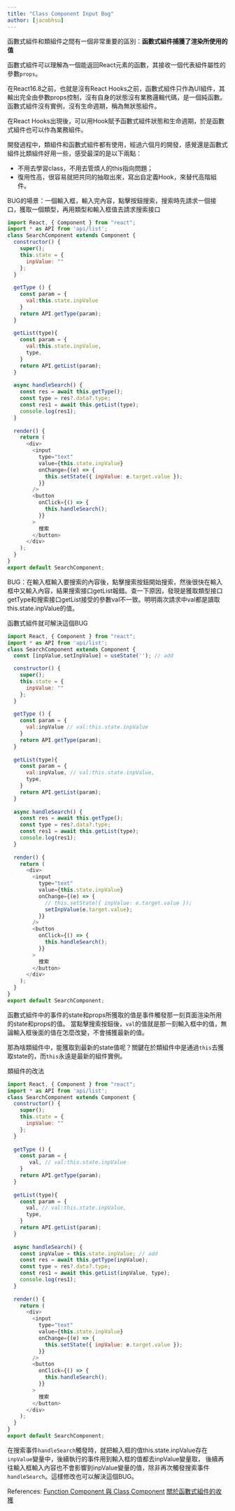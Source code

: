```yaml
---
title: "Class Component Input Bug"
author: [jacobhsu]
---
```


函數式組件和類組件之間有一個非常重要的區別：**函數式組件捕獲了渲染所使用的值**

函數式組件可以理解為一個能返回React元素的函數，其接收一個代表組件屬性的參數`props`。

在React16.8之前，也就是沒有React Hooks之前，函數式組件只作為UI組件，其輸出完全由參數props控制，沒有自身的狀態沒有業務邏輯代碼，是一個純函數。函數式組件沒有實例，沒有生命週期，稱為無狀態組件。

在React Hooks出現後，可以用Hook賦予函數式組件狀態和生命週期，於是函數式組件也可以作為業務組件。

開發過程中，類組件和函數式組件都有使用，經過六個月的開發，感覺還是函數式組件比類組件好用一些，感受最深的是以下兩點：

* 不用去學習class，不用去管煩人的this指向問題；
* 復用性高，很容易就把共同的抽取出來，寫出自定義Hook，來替代高階組件。

BUG的場景：一個輸入框，輸入完內容，點擊按鈕搜索，搜索時先請求一個接口，獲取一個類型，再用類型和輸入框值去請求搜索接口

```js
import React, { Component } from "react";
import * as API from 'api/list';
class SearchComponent extends Component {
  constructor() {
    super();
    this.state = {
      inpValue: ""
    };
  }
  
  getType () {
    const param = {
      val:this.state.inpValue
    }
    return API.getType(param);
  }
  
  getList(type){
    const param = {
      val:this.state.inpValue,
      type,
    }
    return API.getList(param);
  }
  
  async handleSearch() {
    const res = await this.getType();
    const type = res?.data?.type;
    const res1 = await this.getList(type);
    console.log(res1);
  }
  
  render() {
    return (
      <div>
        <input
          type="text"
          value={this.state.inpValue}
          onChange={(e) => {
            this.setState({ inpValue: e.target.value });
          }}
        />
        <button
          onClick={() => {
            this.handleSearch();
          }}
        >
          搜索
        </button>
      </div>
    );
  }
}
export default SearchComponent;
```


BUG：在輸入框輸入要搜索的內容後，點擊搜索按鈕開始搜索，然後很快在輸入框中又輸入內容，結果搜索接口getList報錯。查一下原因，發現是獲取類型接口getType和搜索接口getList接受的參數val不一致。明明兩次請求中val都是讀取this.state.inpValue的值。

函數式組件就可解決這個BUG

```js
import React, { Component } from "react";
import * as API from 'api/list';
class SearchComponent extends Component {
  const [inpValue,setInpValue] = useState(''); // add

  constructor() {
    super();
    this.state = {
      inpValue: ""
    };
  }
  
  getType () {
    const param = {
      val:inpValue // val:this.state.inpValue
    }
    return API.getType(param);
  }
  
  getList(type){
    const param = {
      val:inpValue, // val:this.state.inpValue,
      type,
    }
    return API.getList(param);
  }
  
  async handleSearch() {
    const res = await this.getType();
    const type = res?.data?.type;
    const res1 = await this.getList(type);
    console.log(res1);
  }
  
  render() {
    return (
      <div>
        <input
          type="text"
          value={this.state.inpValue}
          onChange={(e) => {
            // this.setState({ inpValue: e.target.value });
            setInpValue(e.target.value);
          }}
        />
        <button
          onClick={() => {
            this.handleSearch();
          }}
        >
          搜索
        </button>
      </div>
    );
  }
}
export default SearchComponent;
```

函數式組件中的事件的state和props所獲取的值是事件觸發那一刻頁面渲染所用的state和props的值。
當點擊搜索按鈕後，`val`的值就是那一刻輸入框中的值，無論輸入框後面的值在怎麼改變，不會捕獲最新的值。

那為啥類組件中，能獲取到最新的state值呢？關鍵在於類組件中是通過`this`去獲取state的，而`this`永遠是最新的組件實例。

類組件的改法

```js
import React, { Component } from "react";
import * as API from 'api/list';
class SearchComponent extends Component {
  constructor() {
    super();
    this.state = {
      inpValue: ""
    };
  }
  
  getType () {
    const param = {
       val, // val:this.state.inpValue
    }
    return API.getType(param);
  }
  
  getList(type){
    const param = {
      val, // val:this.state.inpValue,
      type,
    }
    return API.getList(param);
  }
  
  async handleSearch() {
    const inpValue = this.state.inpValue; // add 
    const res = await this.getType(inpValue);
    const type = res?.data?.type;
    const res1 = await this.getList(inpValue, type);
    console.log(res1);
  }
  
  render() {
    return (
      <div>
        <input
          type="text"
          value={this.state.inpValue}
          onChange={(e) => {
            this.setState({ inpValue: e.target.value });
          }}
        />
        <button
          onClick={() => {
            this.handleSearch();
          }}
        >
          搜索
        </button>
      </div>
    );
  }
}
export default SearchComponent;
```

在搜索事件`handleSearch`觸發時，就把輸入框的值this.state.inpValue存在`inpValue`變量中，後續執行的事件用到輸入框的值都去inpValue變量取，
後續再往輸入框輸入內容也不會影響到inpValue變量的值，除非再次觸發搜索事件`handleSearch`。這樣修改也可以解決這個BUG。

References: 
[Function Component 與 Class Component](https://zh-hant.reactjs.org/docs/components-and-props.html)
[關於函數式組件的收獲](https://juejin.cn/post/7018328359742636039)